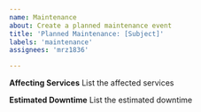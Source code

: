 ```yaml
---
name: Maintenance
about: Create a planned maintenance event
title: 'Planned Maintenance: [Subject]'
labels: 'maintenance'
assignees: 'mrz1836'

---
```


<!--
start: 2021-02-24T13:00:00.220Z
end: 2021-02-24T14:00:00.220Z
expectedDown: tonic-pow, tpow
-->

**Affecting Services**
List the affected services

**Estimated Downtime**
List the estimated downtime


